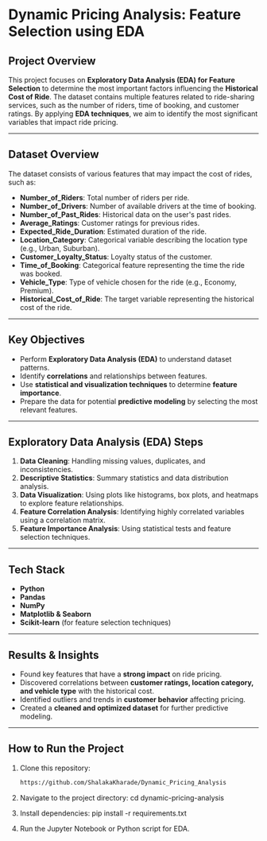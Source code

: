 # Dynamic Pricing Analysis: Feature Selection using EDA  

## Project Overview  
This project focuses on **Exploratory Data Analysis (EDA) for Feature Selection** to determine the most important factors influencing the **Historical Cost of Ride**. The dataset contains multiple features related to ride-sharing services, such as the number of riders, time of booking, and customer ratings. By applying **EDA techniques**, we aim to identify the most significant variables that impact ride pricing.  

---

## Dataset Overview  
The dataset consists of various features that may impact the cost of rides, such as:  

- **Number_of_Riders**: Total number of riders per ride.  
- **Number_of_Drivers**: Number of available drivers at the time of booking.  
- **Number_of_Past_Rides**: Historical data on the user's past rides.  
- **Average_Ratings**: Customer ratings for previous rides.  
- **Expected_Ride_Duration**: Estimated duration of the ride.  
- **Location_Category**: Categorical variable describing the location type (e.g., Urban, Suburban).  
- **Customer_Loyalty_Status**: Loyalty status of the customer.  
- **Time_of_Booking**: Categorical feature representing the time the ride was booked.  
- **Vehicle_Type**: Type of vehicle chosen for the ride (e.g., Economy, Premium).  
- **Historical_Cost_of_Ride**: The target variable representing the historical cost of the ride.  

---

## Key Objectives  
- Perform **Exploratory Data Analysis (EDA)** to understand dataset patterns.  
- Identify **correlations** and relationships between features.  
- Use **statistical and visualization techniques** to determine **feature importance**.  
- Prepare the data for potential **predictive modeling** by selecting the most relevant features.  

---

## Exploratory Data Analysis (EDA) Steps  
1. **Data Cleaning**: Handling missing values, duplicates, and inconsistencies.  
2. **Descriptive Statistics**: Summary statistics and data distribution analysis.  
3. **Data Visualization**: Using plots like histograms, box plots, and heatmaps to explore feature relationships.  
4. **Feature Correlation Analysis**: Identifying highly correlated variables using a correlation matrix.  
5. **Feature Importance Analysis**: Using statistical tests and feature selection techniques.  

---

## Tech Stack  
- **Python**  
- **Pandas**   
- **NumPy**   
- **Matplotlib & Seaborn** 
- **Scikit-learn** (for feature selection techniques)  

---

## Results & Insights  
- Found key features that have a **strong impact** on ride pricing.  
- Discovered correlations between **customer ratings, location category, and vehicle type** with the historical cost.  
- Identified outliers and trends in **customer behavior** affecting pricing.  
- Created a **cleaned and optimized dataset** for further predictive modeling.  

---

## How to Run the Project  
1. Clone this repository:  
   ```bash
   https://github.com/ShalakaKharade/Dynamic_Pricing_Analysis
   
2. Navigate to the project directory:
   cd dynamic-pricing-analysis

3. Install dependencies:
   pip install -r requirements.txt
   
4. Run the Jupyter Notebook or Python script for EDA.

   










